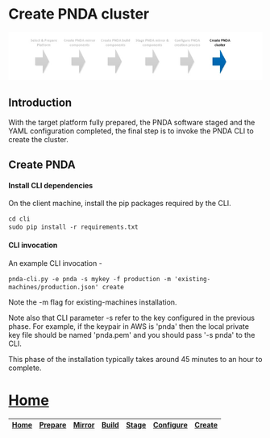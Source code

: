 # Create PNDA cluster

![](../images/breadcrumbs-create.jpg)

## Introduction

With the target platform fully prepared, the PNDA software staged and the YAML configuration completed, the final step is to invoke the PNDA CLI to create the cluster.

## Create PNDA

#### Install CLI dependencies

On the client machine, install the pip packages required by the CLI.

```
cd cli
sudo pip install -r requirements.txt
```

#### CLI invocation

An example CLI invocation -

```
pnda-cli.py -e pnda -s mykey -f production -m 'existing-machines/production.json' create
```

Note the -m flag for existing-machines installation.

Note also that CLI parameter -s refer to the key configured in the previous phase. For example, if the keypair in AWS is 'pnda' then the local private key file should be named 'pnda.pem' and you should pass '-s pnda' to the CLI.

This phase of the installation typically takes around 45 minutes to an hour to complete.

# [Home](../OVERVIEW.md)

| [Home](../OVERVIEW.md) | [Prepare](PREPARE.md) | [Mirror](MIRROR.md) | [Build](BUILD.md) | [Stage](STAGE.md) | [Configure](CONFIGURE.md) | [Create](CREATE.md) | 
| --- | --- | --- | --- | --- | --- | --- |
